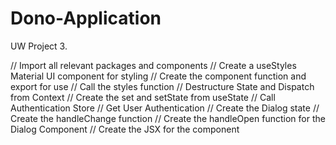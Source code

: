 # Dono-Application

UW Project 3.

// Import all relevant packages and components
// Create a useStyles Material UI component for styling
// Create the component function and export for use
// Call the styles function
// Destructure State and Dispatch from Context
// Create the set and setState from useState
// Call Authentication Store
// Get User Authentication
// Create the Dialog state
// Create the handleChange function
// Create the handleOpen function for the Dialog Component
// Create the JSX for the component
